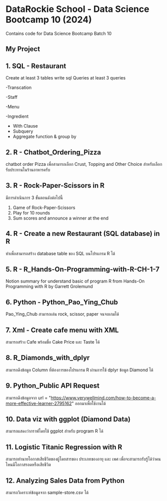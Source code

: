 # DataRockie School - Data Science Bootcamp 10 (2024)
Contains code for Data Science Bootcamp Batch 10

## My Project
## 1. SQL - Restaurant

Create at least 3 tables write sql Queries at least 3 queries

-Transcation

-Staff

-Menu

-Ingredient

- With Clause
- Subquery
- Aggregate function & group by
   
## 2. R - Chatbot_Ordering_Pizza

chatbot order Pizza เพื่อสามารถเลือก Crust, Topping and Other Choice สำหรับเลือกรับประทานในร้านอาหารครับ

## 3. R - Rock-Paper-Scissors in R
มีการดำเนินการ 3 ขั้นตอนดังต่อไปนี้
1. Game of Rock-Paper-Scissors
2. Play for 10 rounds
3. Sum scores and announce a winner at the end

## 4. R - Create a new Restaurant (SQL database) in R
ทำเพื่อสามารถสร้าง database table ของ SQL บนโปรแกรม R ได้

## 5. R - R_Hands-On-Programming-with-R-CH-1-7
Notion summary for understand basic of program R from Hands-On Programming with R by Garrett Grolemund

## 6. Python -  Python_Pao_Ying_Chub
Pao_Ying_Chub สามารถเล่น rock, scissor, paper จนจบเกมได้

## 7. Xml - Create cafe menu with XML
สามารถสร้าง Cafe พร้อมชื่อ Cake Price และ Taste ได้

## 8. R_Diamonds_with_dplyr
สามารถดึงข้อมูล Column ที่ต้องการของโปรแกรม R ผ่านการใช้ dplyr ข้อมูล Diamond ได้

## 9. Python_Public API Request
สามารถดึงข้อมูลจาก url = "https://www.verywellmind.com/how-to-become-a-more-effective-learner-2795162"
ออกมาเพื่อใช้งานได้

## 10. Data viz with ggplot (Diamond Data)
สามารถแสดงว่ากราฟโดยใช้ ggplot สำหรับ program R ได้

## 11. Logistic Titanic Regression with R
สามารถทำนายโอกาสเสียชีวิตของผู้โดยสารของ ประเภทของอายุ และ เพศ เพื่อจะสามารถรับรู้ได้ว่าคนไหนมีโอกาสรอดหรือเสียชีวิต

## 12. Analyzing Sales Data from Python
สามารถวิเคราะห์ข้อมูลจาก sample-store.csv ได้
